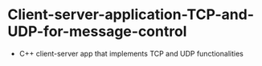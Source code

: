 # Client-server-application-TCP-and-UDP-for-message-control
- C++ client-server app that implements TCP and UDP functionalities

